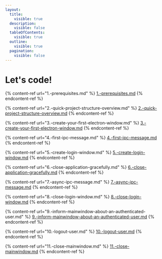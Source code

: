```yaml
---
layout:
  title:
    visible: true
  description:
    visible: false
  tableOfContents:
    visible: true
  outline:
    visible: true
  pagination:
    visible: false
---
```


# Let's code!

{% content-ref url="1.-prerequisites.md" %}
[1.-prerequisites.md](1.-prerequisites.md)
{% endcontent-ref %}

{% content-ref url="2.-quick-project-structure-overview.md" %}
[2.-quick-project-structure-overview.md](2.-quick-project-structure-overview.md)
{% endcontent-ref %}

{% content-ref url="3.-create-your-first-electron-window.md" %}
[3.-create-your-first-electron-window.md](3.-create-your-first-electron-window.md)
{% endcontent-ref %}

{% content-ref url="4.-first-ipc-message.md" %}
[4.-first-ipc-message.md](4.-first-ipc-message.md)
{% endcontent-ref %}

{% content-ref url="5.-create-login-window.md" %}
[5.-create-login-window.md](5.-create-login-window.md)
{% endcontent-ref %}

{% content-ref url="6.-close-application-gracefully.md" %}
[6.-close-application-gracefully.md](6.-close-application-gracefully.md)
{% endcontent-ref %}

{% content-ref url="7.-async-ipc-message.md" %}
[7.-async-ipc-message.md](7.-async-ipc-message.md)
{% endcontent-ref %}

{% content-ref url="8.-close-login-window.md" %}
[8.-close-login-window.md](8.-close-login-window.md)
{% endcontent-ref %}

{% content-ref url="9.-inform-mainwindow-about-an-authenticated-user.md" %}
[9.-inform-mainwindow-about-an-authenticated-user.md](9.-inform-mainwindow-about-an-authenticated-user.md)
{% endcontent-ref %}

{% content-ref url="10.-logout-user.md" %}
[10.-logout-user.md](10.-logout-user.md)
{% endcontent-ref %}

{% content-ref url="11.-close-mainwindow.md" %}
[11.-close-mainwindow.md](11.-close-mainwindow.md)
{% endcontent-ref %}
